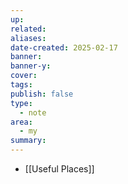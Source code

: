```yaml
---
up:
related:
aliases:
date-created: 2025-02-17
banner:
banner-y:
cover:
tags:
publish: false
type:
  - note
area:
  - my
summary:
---
```


- [[Useful Places]]